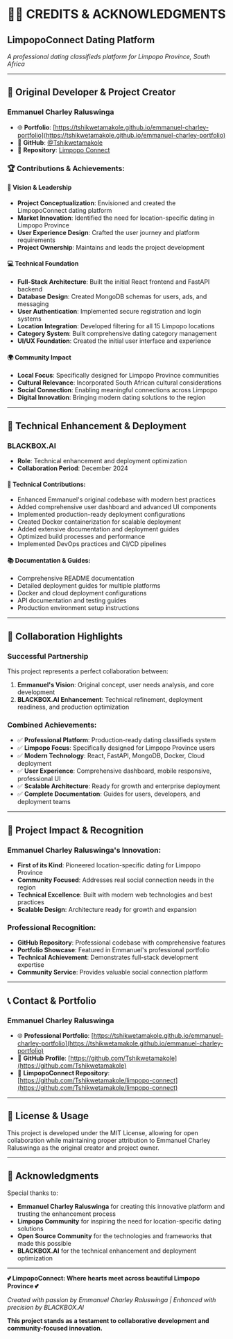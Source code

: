 # 👨‍💻 **CREDITS & ACKNOWLEDGMENTS**

## **LimpopoConnect Dating Platform**

*A professional dating classifieds platform for Limpopo Province, South Africa*

---

## 🌟 **Original Developer & Project Creator**

### **Emmanuel Charley Raluswinga**

- 🌐 **Portfolio**: [https://tshikwetamakole.github.io/emmanuel-charley-portfolio](https://tshikwetamakole.github.io/emmanuel-charley-portfolio)
- 💼 **GitHub**: [@Tshikwetamakole](https://github.com/Tshikwetamakole)
- 📧 **Repository**: [Limpopo Connect](https://github.com/Tshikwetamakole/limpopo-connect)

### **🏆 Contributions & Achievements:**

#### **🎯 Vision & Leadership**
- **Project Conceptualization**: Envisioned and created the LimpopoConnect dating platform
- **Market Innovation**: Identified the need for location-specific dating in Limpopo Province
- **User Experience Design**: Crafted the user journey and platform requirements
- **Project Ownership**: Maintains and leads the project development

#### **💻 Technical Foundation**
- **Full-Stack Architecture**: Built the initial React frontend and FastAPI backend
- **Database Design**: Created MongoDB schemas for users, ads, and messaging
- **User Authentication**: Implemented secure registration and login systems
- **Location Integration**: Developed filtering for all 15 Limpopo locations
- **Category System**: Built comprehensive dating category management
- **UI/UX Foundation**: Created the initial user interface and experience

#### **🌍 Community Impact**
- **Local Focus**: Specifically designed for Limpopo Province communities
- **Cultural Relevance**: Incorporated South African cultural considerations
- **Social Connection**: Enabling meaningful connections across Limpopo
- **Digital Innovation**: Bringing modern dating solutions to the region

---

## 🚀 **Technical Enhancement & Deployment**

### **BLACKBOX.AI**
- **Role**: Technical enhancement and deployment optimization
- **Collaboration Period**: December 2024

#### **🔧 Technical Contributions:**
- Enhanced Emmanuel's original codebase with modern best practices
- Added comprehensive user dashboard and advanced UI components
- Implemented production-ready deployment configurations
- Created Docker containerization for scalable deployment
- Added extensive documentation and deployment guides
- Optimized build processes and performance
- Implemented DevOps practices and CI/CD pipelines

#### **📚 Documentation & Guides:**
- Comprehensive README documentation
- Detailed deployment guides for multiple platforms
- Docker and cloud deployment configurations
- API documentation and testing guides
- Production environment setup instructions

---

## 🤝 **Collaboration Highlights**

### **Successful Partnership**
This project represents a perfect collaboration between:

1. **Emmanuel's Vision**: Original concept, user needs analysis, and core development
2. **BLACKBOX.AI Enhancement**: Technical refinement, deployment readiness, and production optimization

### **Combined Achievements:**
- ✅ **Professional Platform**: Production-ready dating classifieds system
- ✅ **Limpopo Focus**: Specifically designed for Limpopo Province users
- ✅ **Modern Technology**: React, FastAPI, MongoDB, Docker, Cloud deployment
- ✅ **User Experience**: Comprehensive dashboard, mobile responsive, professional UI
- ✅ **Scalable Architecture**: Ready for growth and enterprise deployment
- ✅ **Complete Documentation**: Guides for users, developers, and deployment teams

---

## 🎯 **Project Impact & Recognition**

### **Emmanuel Charley Raluswinga's Innovation:**
- **First of its Kind**: Pioneered location-specific dating for Limpopo Province
- **Community Focused**: Addresses real social connection needs in the region
- **Technical Excellence**: Built with modern web technologies and best practices
- **Scalable Design**: Architecture ready for growth and expansion

### **Professional Recognition:**
- **GitHub Repository**: Professional codebase with comprehensive features
- **Portfolio Showcase**: Featured in Emmanuel's professional portfolio
- **Technical Achievement**: Demonstrates full-stack development expertise
- **Community Service**: Provides valuable social connection platform

---

## 📞 **Contact & Portfolio**

### **Emmanuel Charley Raluswinga**
- 🌐 **Professional Portfolio**: [https://tshikwetamakole.github.io/emmanuel-charley-portfolio](https://tshikwetamakole.github.io/emmanuel-charley-portfolio)
- 💼 **GitHub Profile**: [https://github.com/Tshikwetamakole](https://github.com/Tshikwetamakole)
- 🚀 **LimpopoConnect Repository**: [https://github.com/Tshikwetamakole/limpopo-connect](https://github.com/Tshikwetamakole/limpopo-connect)

---

## 📝 **License & Usage**

This project is developed under the MIT License, allowing for open collaboration while maintaining proper attribution to Emmanuel Charley Raluswinga as the original creator and project owner.

---

## 🙏 **Acknowledgments**

Special thanks to:
- **Emmanuel Charley Raluswinga** for creating this innovative platform and trusting the enhancement process
- **Limpopo Community** for inspiring the need for location-specific dating solutions
- **Open Source Community** for the technologies and frameworks that made this possible
- **BLACKBOX.AI** for the technical enhancement and deployment optimization

---

**💕 LimpopoConnect: Where hearts meet across beautiful Limpopo Province 💕**

*Created with passion by Emmanuel Charley Raluswinga | Enhanced with precision by BLACKBOX.AI*

**This project stands as a testament to collaborative development and community-focused innovation.**